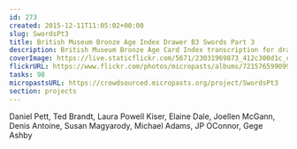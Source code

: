 ```yaml
---
id: 273
created: 2015-12-11T11:05:02+00:00
slug: SwordsPt3
title: British Museum Bronze Age Index Drawer B3 Swords Part 3
description: British Museum Bronze Age Card Index transcription for drawer A3 Swords Part 3.
coverImage: https://live.staticflickr.com/5671/23031969873_412c300d1c_c.jpg
flickrURL: https://www.flickr.com/photos/micropasts/albums/72157659909907534
tasks: 98
micropastsURL: https://crowdsourced.micropasts.org/project/SwordsPt3
section: projects
---
```

Daniel Pett, Ted Brandt, Laura Powell Kiser, Elaine Dale, Joellen McGann, Denis Antoine, Susan Magyarody, Michael Adams, JP OConnor, Gege Ashby
